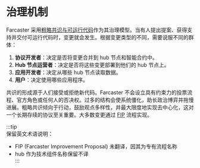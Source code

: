 # 治理机制

Farcaster 采用[粗略共识与可运行代码](https://en.wikipedia.org/wiki/Rough_consensus)作为其治理模型。当有人提出提案、获得支持并交付可运行代码时，变更就会发生。根据变更类型的不同，需要说服不同的群体：

1. **协议开发者**：决定是否将变更合并到 hub 节点和智能合约中。
2. **Hub 节点运营者**：决定是否将这些变更部署到他们的 hub 节点上。
3. **应用开发者**：决定从哪些 hub 节点读取数据。
4. **用户**：决定使用哪些应用程序。

共识的形成源于人们接受或拒绝新代码。Farcaster 不会设立具有约束力的投票流程、官方角色或任何人的否决权。过多的结构会使系统僵化，助长政治博弈并拖慢进展。粗略共识倾向于行动，鼓励观点多样性，并最大限度地实现去中心化，这对一个长期存续的协议至关重要。大多数变更通过 [FIP](./fips.md) 流程实现。

:::tip  
保留英文术语说明：

- FIP (Farcaster Improvement Proposal) 未翻译，因其为专有流程名称
- hub 作为技术组件名称保留不译  
  :::
